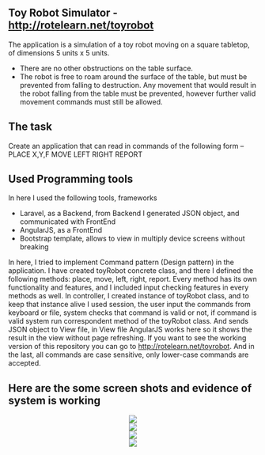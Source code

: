 ## Toy Robot Simulator - <a href="http://rotelearn.net/toyrobot" target="_blank">http://rotelearn.net/toyrobot</a>

The application is a simulation of a toy robot moving on a square tabletop, of dimensions 5 units x 5 units.
- There are no other obstructions on the table surface.
- The robot is free to roam around the surface of the table, but must be prevented from falling to destruction. Any movement that would result in the robot falling from the table must be prevented, however further valid movement commands must still be allowed.

## The task
Create an application that can read in commands of the following form – PLACE X,Y,F MOVE LEFT RIGHT REPORT


## Used Programming tools

In here I used the following tools, frameworks
- Laravel, as a Backend, from Backend I generated JSON object, and communicated with FrontEnd
- AngularJS, as a FrontEnd
- Bootstrap template, allows to view in multiply device screens without breaking

In here, I tried to implement Command pattern (Design pattern) in the application. I have created toyRobot concrete class, and there I defined the following methods: place, move, left, right, report. Every method has its own functionality and features, and I included input checking features in every methods as well. In controller, I created instance of toyRobot class, and to keep that instance alive I used session, the user input the commands from keyboard or file, system checks that command is valid or not, if command is valid system run correspondent method of the toyRobot class. And sends JSON object to View file, in View file AngularJS works here so it shows the result in the view without page refreshing. If you want to see the working version of this repository you can go to <a href="http://rotelearn.net/toyrobot" target="_blank">http://rotelearn.net/toyrobot</a>. And in the last, all commands are case sensitive, only lower-case commands are accepted.   

## Here are the some screen shots and evidence of system is working 
<p align="center">
<img src="http://rotelearn.net/txtfiles/1.png"><br>
<img src="http://rotelearn.net/txtfiles/2.png"><br>
<img src="http://rotelearn.net/txtfiles/3.png"><br>
<img src="http://rotelearn.net/txtfiles/4.png"><br>
</p>
